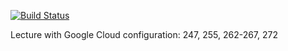 [![Build Status](https://travis-ci.org/kpsychas/multi-k8s.svg?branch=master)](https://travis-ci.org/kpsychas/multi-k8s)



Lecture with Google Cloud configuration: 247, 255, 262-267, 272
